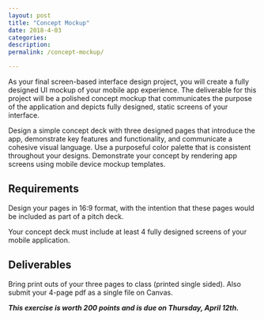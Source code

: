 ```yaml
---
layout: post
title: "Concept Mockup"
date: 2018-4-03
categories:
description:
permalink: /concept-mockup/

---
```


As your final screen-based interface design project, you will create a fully designed UI mockup of your mobile app experience. The deliverable for this project will be a polished concept mockup that communicates the purpose of the application and depicts fully designed, static screens of your interface.

Design a simple concept deck with three designed pages that introduce the app, demonstrate key features and functionality, and communicate a cohesive visual language. Use a purposeful color palette that is consistent throughout your designs. Demonstrate your concept by rendering app screens using mobile device mockup templates.

## Requirements

Design your pages in 16:9 format, with the intention that these pages would be included as part of a pitch deck.

Your concept deck must include at least 4 fully designed screens of your mobile application.


## Deliverables

Bring print outs of your three pages to class (printed single sided). Also submit your 4-page pdf as a single file on Canvas.

***This exercise is worth 200 points and is due on Thursday, April 12th.***

